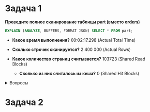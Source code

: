 # Задача 1

**Проведите полное сканирование таблицы part (вместо orders)**

```sql
EXPLAIN (ANALYZE, BUFFERS, FORMAT JSON) SELECT * FROM part;
```

* **Какое время выполнения?** 00:02:17.298 (Actual Total Time)

* **Сколько строчек сканируется?** 2 400 000 (Actual Rows)

* **Какое количество страниц считывается?** 103723 (Shared Read Blocks)

  * **Сколько из них считалось из кеша?** 0 (Shared Hit Blocks)

<details>

<summary>Вопросы</summary>
При повторном запуске время выполнения запроса сокращается на порядок, но значения:

Shared Hit Blocks	70

Shared Read Blocks	103653

не подтвеждают активное использование кэша. Влияет кэш операционной системы?
</details>

# Задача 2
